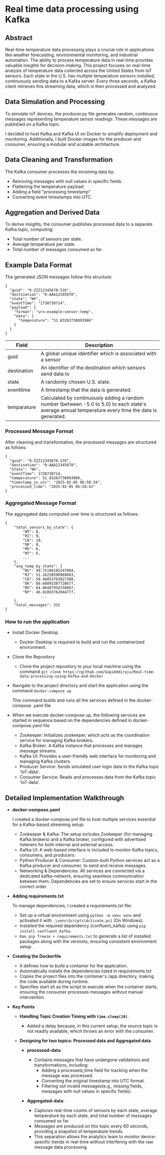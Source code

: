 # Real time data processing using Kafka

## Abstract

Real-time temperature data processing plays a crucial role in applications like weather forecasting, environmental monitoring, and industrial automation. The ability to process temperature data in real-time provides valuable insights for decision-making. This project focuses on real-time analysis of temperature data collected across the United States from IoT sensors. Each state in the U.S. has multiple temperature sensors installed, continuously sending data to a Kafka server. Every three seconds, a Kafka client retrieves this streaming data, which is then processed and analyzed.


## Data Simulation and Processing

To simulate IoT devices, the producer.py file generates random, continuous messages representing temperature sensor readings. These messages are published on a Kafka topic.

I decided to host Kafka and Kafka UI on Docker to simplify deployment and monitoring. Additionally, I built Docker images for the producer and consumer, ensuring a modular and scalable architecture.

## Data Cleaning and Transformation

The Kafka consumer processes the incoming data by:
- Removing messages with null values in specific fields.
- Flattening the temperature payload
- Adding a field "processing timestamp"
- Converting event timestamps into UTC.


## Aggregation and Derived Data

To derive insights, the consumer publishes processed data to a separate Kafka topic, computing:
- Total number of sensors per state.
- Average temperature per state.
- Total number of messages consumed so far.


## Example Data Format

The generated JSON messages follow this structure:
```
{
  "guid": "0-ZZZ12345678-53X",
  "destination": "0-AAA12345678",
  "state": "WV",
  "eventTime": "1738738714",
  "payload": {
    "format": "urn:example:sensor:temp",
    "data": {
      "temperature": "51.83263738093986"
    }
  }
}
```

| Field | Description | 
| --- |--- |
| guid | A global unique identifier which is associated with a sensor | 
| destination | An identifier of the destination which sensors send data to |
| state | A randomly chosen U.S. state. |
| eventtime | A timestamp that the data is generated. |
| temparature | Calculated by continuously adding a random number (between -5.0 to 5.0) to each state's average annual temperature every time the data is generated. |


### Processed Message Format

After cleaning and transformation, the processed messages are structured as follows:

```
{
  "guid": "0-ZZZ12345678-53X",
  "destination": "0-AAA12345678",
  "State": "WV",
  "eventTime": 1738738714,
  "temperature": 51.83263738093986,
  "timestamp_in_utc": "2025-02-05 06:58:34",
  "processed_time": "2025-02-05 06:58:41"
}
```


### Aggregated Message Format

The aggregated data computed over time is structured as follows:

```
{
	"total_sensors_by_state": {
		"WV": 8,
		"RI": 9,
		"CA": 10,
		"OK": 8,
		"MS": 6,
		"NY": 6,
		...
	},
	"avg_temp_by_state": {
		"WV": 49.75194185247884,
		"RI": 51.16258590969683,
		"CA": 59.46853763827388,
		"OK": 60.68093387728677,
		"MS": 64.06487954758667,
		"NY": 46.81063762044777,
                ...
	},
	"total_messages": 332
}
```

### **How to run the application**

- Install Docker Desktop    
    - Docker Desktop is required to build and run the containerized environment.
      
- Clone the Repository
    - Clone the project repository to your local machine using the command  `git clone https://github.com/GopiOddiraju/Real-time-data-processing-using-Kafka-and-Docker`

- Navigate to the project directory and start the application using the command  `docker-compose up`

    This command builds and runs all the services defined in the docker-compose .yaml file

- When we execute docker-compose up, the following services are started in sequence based on the dependencies defined in docker-compose.yaml file

    - Zookeeper: Initializes zookeeper, which acts as the coordination service for managing Kafka brokers.
    - Kafka Broker: A Kafka instance that processes and manages message streams. 
    - Kafka UI: Provides a user-friendly web interface for monitoring and managing Kafka clusters.
    - Producer Service: Sends simulated user login data to the Kafka topic 'IoT-data'.
    - Consumer Service: Reads and processes data from the Kafka topic 'IoT-data'.



## **Detailed Implementation Walkthrough**

- **docker-compose.yaml**

    I created a docker-compose.yml file to host multiple services essential for a Kafka-based streaming setup:
    - Zookeeper & Kafka: The setup includes Zookeeper (for managing Kafka brokers) and a Kafka broker, configured with advertised listeners for both internal and external access.
    - Kafka UI: A web-based interface is included to monitor Kafka topics, consumers, and producers.
    - Python Producer & Consumer: Custom-built Python services act as a Kafka producer and consumer, to send and receive messages.
    - Networking & Dependencies: All services are connected via a dedicated kafka-network, ensuring seamless communication between them. Dependencies are set to ensure services start in the correct order.

- **Adding requirements.txt**
    
    To manage dependencies, I created a requirements.txt file:
    - Set up a virtual environment using `python -m venv venv` and activated it with `.\venv\Scripts\Activate.ps1` (On Windows).
    - Installed the required dependency (confluent_kafka) using `pip install confluent_kafka`.
    - `Ran pip freeze > requirements.txt` to generate a list of installed packages along with the versions, ensuring consistent environment setup.


- **Creating the Dockerfile**

    - It defines how to build a container for the application.
    - Automatically installs the dependencies listed in requirements.txt
    - Copies the project files into the container's /app directory, making the code available during runtime.
    - Specifies start.sh as the script to execute when the container starts, ensuring the consumer processes messages without manual intervention.


- **Key Points**

    - **Handling Topic Creation Timing with `time.sleep(10)`**.
        - Added a delay because, in this current setup, the source topic is not readily available, which throws an error with the consumer.
          

    - **Designing for two topics: Processed data and Aggregated data**

        - **processed-data**:
            - Contains messages that have undergone validations and transformations, including:
                - Adding a processed_time field for tracking when the message was processed.
                - Converting the original timestamp into UTC format.
                - Filtering out invalid messages(e.g., missing fields, messages with null values in specific fields).
        
        - **Aggregated-data**:
            - Captures real-time counts of sensors by each state, average temperature by each state, and total number of messages consumed so far.
            - Messages are produced on this topic every 60 seconds, providing a snapshot of temperature trends.
            - This separation allows the analytics team to monitor device-specific trends in real-time without interfering with the raw message data processing.






